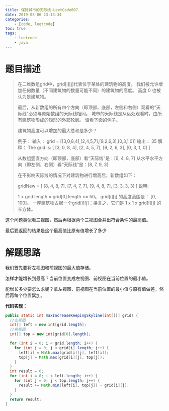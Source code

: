 ```yaml
---
title: 保持城市的天际线-LeetCode807
date: 2019-08-06 23:13:34
categories: 
	- [code, leetcode]
toc: true
tags: 
	- leetcode
	- java
---
```


# 题目描述

> 在二维数组grid中，grid[i][j]代表位于某处的建筑物的高度。 我们被允许增加任何数量（不同建筑物的数量可能不同）的建筑物的高度。 高度 0 也被认为是建筑物。
>
> 最后，从新数组的所有四个方向（即顶部，底部，左侧和右侧）观看的“天际线”必须与原始数组的天际线相同。 城市的天际线是从远处观看时，由所有建筑物形成的矩形的外部轮廓。 请看下面的例子。
>
> 建筑物高度可以增加的最大总和是多少？
>
> 例子：
> 输入： grid = [[3,0,8,4],[2,4,5,7],[9,2,6,3],[0,3,1,0]]
> 输出： 35
> 解释： 
> The grid is:
> [ [3, 0, 8, 4], 
>   [2, 4, 5, 7],
>   [9, 2, 6, 3],
>   [0, 3, 1, 0] ]
>
> 从数组竖直方向（即顶部，底部）看“天际线”是：[9, 4, 8, 7]
> 从水平水平方向（即左侧，右侧）看“天际线”是：[8, 7, 9, 3]
>
> 在不影响天际线的情况下对建筑物进行增高后，新数组如下：
>
> gridNew = [ [8, 4, 8, 7],
>             [7, 4, 7, 7],
>             [9, 4, 8, 7],
>             [3, 3, 3, 3] ]
> 说明:
>
> 1 < grid.length = grid[0].length <= 50。
>  grid[i][j] 的高度范围是： [0, 100]。
> 一座建筑物占据一个grid[i][j]：换言之，它们是 1 x 1 x grid[i][j] 的长方体。

这个问题类似看三视图，然后再根据两个三视图合并出符合条件的最高值。

最后要返回的结果是这个最高值比原有值增长了多少

<!--more-->

# 解题思路

我们首先要将左视图和前视图的最大值存储。

怎样才能增长到最高？当前位置变成左视图、前视图在当前位置的最小值。

能增长多少要怎么求呢？拿左视图、前视图在当前位置的最小值与原有值做差，然后再每个位置累加。

**代码实现：**

```java
public static int maxIncreaseKeepingSkyline(int[][] grid) {
  //左视图
  int[] left = new int[grid.length];
  //前视图
  int[] top = new int[grid[0].length];

  for (int i = 0; i < grid.length; i++) {
    for (int j = 0; j < grid[i].length; j++) {
      left[i] = Math.max(grid[i][j], left[i]);
      top[j] = Math.max(grid[i][j], top[j]);
    }
  }
  int result = 0;
  for (int i = 0; i < left.length; i++) {
    for (int j = 0; j < top.length; j++) {
      result += Math.min(left[i], top[j]) - grid[i][j];
    }
  }
  return result;
}
```

